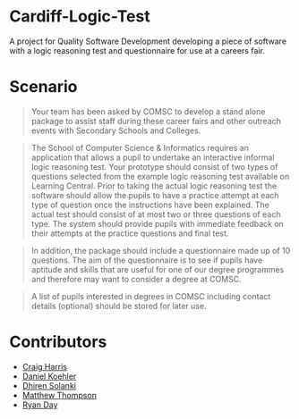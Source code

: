 Cardiff-Logic-Test
==================

A project for Quality Software Development developing a piece of software with a logic reasoning test and questionnaire for use at a careers fair.

Scenario
============
> Your team has been asked by COMSC to develop a stand alone package to assist staff during these career fairs and other outreach events with Secondary Schools and Colleges. 

> The School of Computer Science & Informatics requires an application that allows a pupil to undertake an interactive informal logic reasoning test.  Your prototype should consist of two types of questions selected from the example logic reasoning test available on Learning Central. Prior to taking the actual logic reasoning test the software should allow the pupils to have a practice attempt at each type of question once the instructions have been explained. The actual test should consist of at most two or three questions of each type. The system should provide pupils with immediate feedback on their attempts at the practice questions and final test. 

> In addition, the package should include a questionnaire made up of 10 questions. The aim of the questionnaire is to see if pupils have aptitude and skills that are useful for one of our degree programmes and therefore may want to consider a degree at COMSC. 

> A list of pupils interested in degrees in COMSC including contact details (optional) should be stored for later use. 

Contributors
============

 * [Craig Harris](https://github.com/Softmints)
 * [Daniel Koehler](http://github.com/DanielKoehler)
 * [Dhiren Solanki](https://github.com/dhirensolanki)
 * [Matthew Thompson](https://github.com/Mthompson251)
 * [Ryan Day](http://github.com/RyanMDay)
